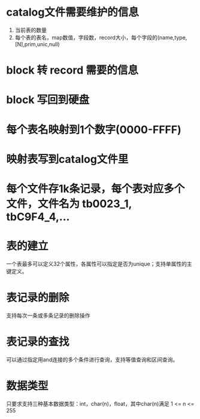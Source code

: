 # catalog文件需要维护的信息
1. 当前表的数量
2. 每个表的表名，map数值，字段数，record大小，每个字段的(name,type,[N],prim,unic,null)

# block 转 record 需要的信息

# block 写回到硬盘

# 每个表名映射到1个数字(0000-FFFF)
# 映射表写到catalog文件里
# 每个文件存1k条记录，每个表对应多个文件，文件名为 tb0023_1, tbC9F4_4,...

# 表的建立
一个表最多可以定义32个属性，各属性可以指定是否为unique；支持单属性的主键定义。
# 表记录的删除
支持每次一条或多条记录的删除操作
# 表记录的查找
可以通过指定用and连接的多个条件进行查询，支持等值查询和区间查询。
# 数据类型
只要求支持三种基本数据类型：int，char(n)，float，其中char(n)满足 1 <= n <= 255
